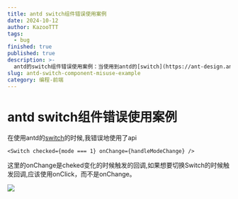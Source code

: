 ```yaml
---
title: antd switch组件错误使用案例
date: 2024-10-12
author: KazooTTT
tags:
  - bug
finished: true
published: true
description: >-
  antd的switch组件错误使用案例：当使用到antd的[switch](https://ant-design.antgroup.com/components/switch-cn)组件时，需要注意其api的使用。典型情况是，将checked状态与mode关联起来，并在mode变化时触发回调，然而，这种写法会导致切换switch时不会触发回调，而是等待-checked状态改变时才触发。正确的方法是使用onClick事件而不是onChange，这样可以让切换switch时触发回调。
slug: antd-switch-component-misuse-example
category: 编程-前端
---
```


# antd switch组件错误使用案例

在使用antd的[switch](https://ant-design.antgroup.com/components/switch-cn)的时候,我错误地使用了api

``` tsx
<Switch checked={mode === 1} onChange={handleModeChange} />
```

这里的onChange是cheked变化的时候触发的回调,如果想要切换Switch的时候触发回调,应该使用onClick，而不是onChange。

![](https://pictures.kazoottt.top/2024/10/20241012-3c8ddd04bc2a657d8a1a265e48b533fb.png)
